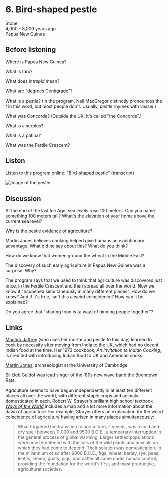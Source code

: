 # 6. Bird-shaped pestle

Stone  
4,000 - 8,000 years ago  
Papua New Guinea


## Before listening

Where is Papua New Guinea?

What is taro?

What does *intrepid* mean?

What are "degrees Centigrade"?

What is a pestle? (In the program, Neil MacGregor distinctly pronounces
the *t* in this word, but most people don't. Usually, *pestle* rhymes
with *vessel*.)

What was Concorde? (Outside the UK, it's called "the Concorde".)

What is a surplus?

What is a patina?

What was the Fertile Crescent?


## Listen

[Listen to this program online:
"Bird-shaped pestle"](http://www.bbc.co.uk/ahistoryoftheworld/objects/xQBDvzBRSrqVQYQ5ECaZwA)
([transcript](http://www.bbc.co.uk/ahistoryoftheworld/about/transcripts/episode6/))

![Image of the pestle](https://upload.wikimedia.org/wikipedia/commons/thumb/9/91/Bird-shaped_pestle%2C_British_Museum.jpg/219px-Bird-shaped_pestle%2C_British_Museum.jpg)


## Discussion

At the end of the last Ice Age, sea levels rose 100 meters. Can you name
something 100 meters tall? What's the elevation of your home above the
current sea level?

Why is the pestle evidence of agriculture?

Martin Jones believes cooking helped give humans an evolutionary
advantage. What did he say about this? What do you think?

How do we know that women ground the wheat in the Middle East?

The discovery of such early agriculture in Papua New Guinea was a
surprise. Why?

The program says that we used to think that agriculture was discovered
just once, in the Fertile Crescent and then spread all over the
world. Now we know it "happened simultaneously in many different
places".  How do we know? And if it's true, isn't this a weird
coincidence? How can it be explained?

Do you agree that "sharing food is [a way] of binding people together"?


## Links

[Madhur Jaffrey](https://en.wikipedia.org/wiki/Madhur_Jaffrey) (who uses
her mortar and pestle to this day) learned to cook by necessity after
moving from India to the UK, which had no decent Indian food at the
time. Her 1973 cookbook, *An Invitation to Indian Cooking*, is credited
with introducing Indian food to UK and American cooks.

[Martin Jones](http://www.arch.cam.ac.uk/directory/mkj12), archaeologist
at the University of Cambridge.

[Sir Bob Geldof](https://en.wikipedia.org/wiki/Bob_Geldof) was lead
singer of the '80s new wave band the Boomtown Rats.

Agriculture seems to have begun independently in at least ten different
places all over the world, with different staple crops and animals
domesticated in each. Robert W. Strayer's brilliant high school textbook
[*Ways of the World*](https://www.amazon.com/Ways-World-Global-History-Sources/dp/0312644663)
includes a map and a lot more information about the dawn of agriculture.
For example, Strayer offers an explanation for the weird coincidence of
agriculture having arisen in many places simultaneously:

> What triggered the transition to agriculture, it seems, was a cold and
> dry spell between 11,000 and 9500 B.C.E., a temporary interruption in
> the general process of global warming. Larger settled populations were
> now threatened with the loss of the wild plants and animals on which
> they had come to depend. Their solution was domestication. In the
> millennium or so after 9000 B.C.E., figs, wheat, barley, rye, peas,
> lentils, sheep, goats, pigs, and cattle all came under human control,
> providing the foundation for the world's first, and most productive,
> agricultural societies.
